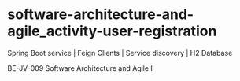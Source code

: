 # software-architecture-and-agile_activity-user-registration
Spring Boot service | Feign Clients | Service discovery | H2 Database

BE-JV-009 Software Architecture and Agile I
